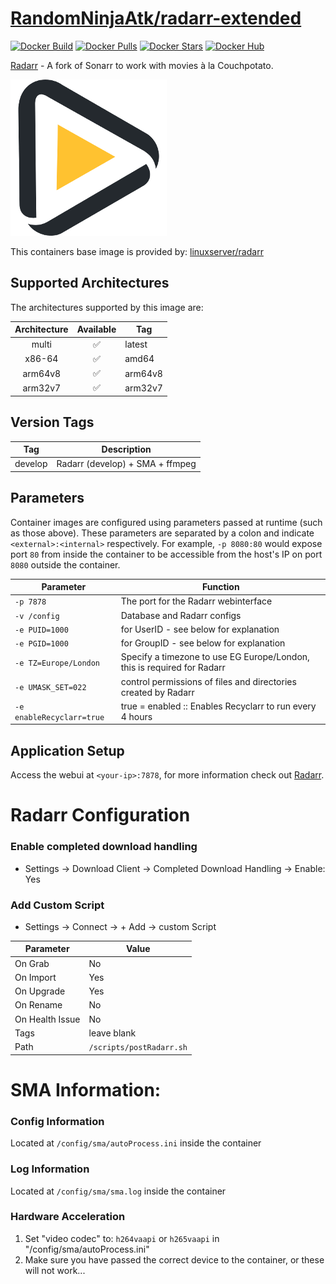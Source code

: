 # [RandomNinjaAtk/radarr-extended](https://github.com/RandomNinjaAtk/docker-radarr-extended)
[![Docker Build](https://img.shields.io/docker/cloud/automated/randomninjaatk/radarr-extended?style=flat-square)](https://hub.docker.com/r/randomninjaatk/radarr-extended)
[![Docker Pulls](https://img.shields.io/docker/pulls/randomninjaatk/radarr-extended?style=flat-square)](https://hub.docker.com/r/randomninjaatk/radarr-extended)
[![Docker Stars](https://img.shields.io/docker/stars/randomninjaatk/radarr-extended?style=flat-square)](https://hub.docker.com/r/randomninjaatk/radarr-extended)
[![Docker Hub](https://img.shields.io/badge/Open%20On-DockerHub-blue?style=flat-square)](https://hub.docker.com/r/randomninjaatk/radarr-extended)

[Radarr](https://github.com/Radarr/Radarr) - A fork of Sonarr to work with movies à la Couchpotato.


[![radarr](https://raw.githubusercontent.com/RandomNinjaAtk/unraid-templates/master/randomninjaatk/img/radarr.png)](https://github.com/Radarr/Radarr)

This containers base image is provided by: [linuxserver/radarr](https://github.com/linuxserver/docker-radarr)


## Supported Architectures

The architectures supported by this image are:

| Architecture | Available | Tag |
| :----: | :----: | ---- |
| multi | ✅ | latest |
| x86-64 | ✅ | amd64 |
| arm64v8 | ✅ | arm64v8 |
| arm32v7 | ✅ | arm32v7 |

## Version Tags

| Tag | Description |
| :----: | --- |
| develop | Radarr (develop) + SMA + ffmpeg |

## Parameters

Container images are configured using parameters passed at runtime (such as those above). These parameters are separated by a colon and indicate `<external>:<internal>` respectively. For example, `-p 8080:80` would expose port `80` from inside the container to be accessible from the host's IP on port `8080` outside the container.

| Parameter | Function |
| ---- | --- |
| `-p 7878` | The port for the Radarr webinterface |
| `-v /config` | Database and Radarr configs |
| `-e PUID=1000` | for UserID - see below for explanation |
| `-e PGID=1000` | for GroupID - see below for explanation |
| `-e TZ=Europe/London` | Specify a timezone to use EG Europe/London, this is required for Radarr |
| `-e UMASK_SET=022` | control permissions of files and directories created by Radarr |
| `-e enableRecyclarr=true` | true = enabled :: Enables Recyclarr to run every 4 hours |

## Application Setup

Access the webui at `<your-ip>:7878`, for more information check out [Radarr](https://radarr.video/).

# Radarr Configuration

### Enable completed download handling
* Settings -> Download Client -> Completed Download Handling -> Enable: Yes

### Add Custom Script
* Settings -> Connect -> + Add -> custom Script

| Parameter | Value |
| --- | --- |
| On Grab | No |
| On Import | Yes |
| On Upgrade | Yes |
| On Rename | No |
| On Health Issue | No |
| Tags | leave blank |
| Path | `/scripts/postRadarr.sh` |

# SMA Information:

### Config Information
Located at `/config/sma/autoProcess.ini` inside the container

### Log Information
Located at `/config/sma/sma.log` inside the container

### Hardware Acceleration

1. Set "video codec" to: `h264vaapi` or `h265vaapi` in "/config/sma/autoProcess.ini"
1. Make sure you have passed the correct device to the container, or these will not work...
